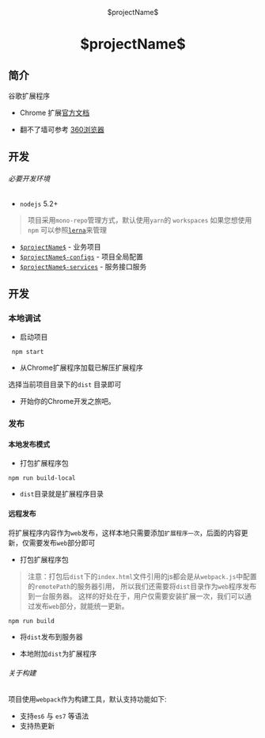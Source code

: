 
<p align="center">
  $projectName$
</p>
<h1 align="center">$projectName$</h1>

## 简介

谷歌扩展程序

 - Chrome 扩展[官方文档](http://www.chromeextensions.org/)

 - 翻不了墙可参考 [360浏览器](http://open.chrome.360.cn/extension_dev/extension.html)

## 开发

###### 必要开发环境

- `nodejs` 5.2+

> 项目采用`mono-repo`管理方式，默认使用`yarn`的 `workspaces` 如果您想使用 `npm`
可以参照[`lerna`](https://github.com/lerna/lerna)来管理

- [`$projectName$`](packages/$projectName$) - 业务项目
- [`$projectName$-configs`](packages/$projectName$-configs) - 项目全局配置
- [`$projectName$-services`](packages/$projectName$-services) - 服务接口服务

## 开发

### 本地调试

- 启动项目

```
 npm start
```

- 从Chrome扩展程序加载已解压扩展程序

选择当前项目目录下的`dist` 目录即可

- 开始你的Chrome开发之旅吧。


### 发布

#### 本地发布模式

- 打包扩展程序包

```
npm run build-local
```

- `dist`目录就是扩展程序目录

#### 远程发布

将扩展程序内容作为`web`发布，这样本地只需要添加`扩展程序一次`，后面的内容更新，仅需要发布`web`部分即可

- 打包扩展程序包

> 注意：打包后`dist`下的`index.html`文件引用的js都会是从`webpack.js`中配置的`remotePath`的服务器引用，
> 所以我们还需要将`dist`目录作为`web`程序发布到一台服务器。
> 这样的好处在于，用户仅需要安装扩展一次，我们可以通过发布`web`部分，就能统一更新。

```
npm run build
```
- 将`dist`发布到服务器

- 本地附加`dist`为扩展程序


###### 关于构建

项目使用`webpack`作为构建工具，默认支持功能如下:

- 支持`es6` 与 `es7` 等语法
- 支持热更新
